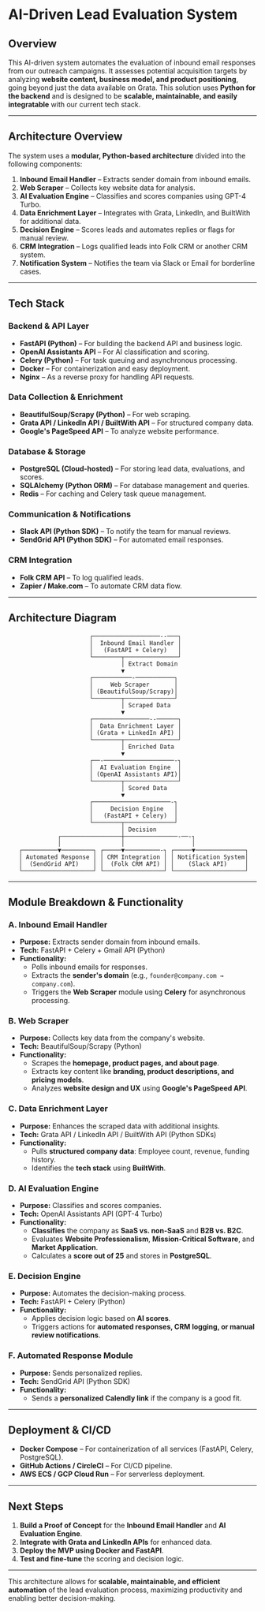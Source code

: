 # AI-Driven Lead Evaluation System

## Overview

This AI-driven system automates the evaluation of inbound email responses from our outreach campaigns. It assesses potential acquisition targets by analyzing **website content, business model, and product positioning**, going beyond just the data available on Grata. This solution uses **Python for the backend** and is designed to be **scalable, maintainable, and easily integratable** with our current tech stack.

---

## Architecture Overview

The system uses a **modular, Python-based architecture** divided into the following components:

1. **Inbound Email Handler** – Extracts sender domain from inbound emails.
2. **Web Scraper** – Collects key website data for analysis.
3. **AI Evaluation Engine** – Classifies and scores companies using GPT-4 Turbo.
4. **Data Enrichment Layer** – Integrates with Grata, LinkedIn, and BuiltWith for additional data.
5. **Decision Engine** – Scores leads and automates replies or flags for manual review.
6. **CRM Integration** – Logs qualified leads into Folk CRM or another CRM system.
7. **Notification System** – Notifies the team via Slack or Email for borderline cases.

---

## Tech Stack

### Backend & API Layer

- **FastAPI (Python)** – For building the backend API and business logic.
- **OpenAI Assistants API** – For AI classification and scoring.
- **Celery (Python)** – For task queuing and asynchronous processing.
- **Docker** – For containerization and easy deployment.
- **Nginx** – As a reverse proxy for handling API requests.

### Data Collection & Enrichment

- **BeautifulSoup/Scrapy (Python)** – For web scraping.
- **Grata API / LinkedIn API / BuiltWith API** – For structured company data.
- **Google's PageSpeed API** – To analyze website performance.

### Database & Storage

- **PostgreSQL (Cloud-hosted)** – For storing lead data, evaluations, and scores.
- **SQLAlchemy (Python ORM)** – For database management and queries.
- **Redis** – For caching and Celery task queue management.

### Communication & Notifications

- **Slack API (Python SDK)** – To notify the team for manual reviews.
- **SendGrid API (Python SDK)** – For automated email responses.

### CRM Integration

- **Folk CRM API** – To log qualified leads.
- **Zapier / Make.com** – To automate CRM data flow.

---

## Architecture Diagram

``` text
                       ┌───────────────────--───┐
                       │  Inbound Email Handler │
                       │   (FastAPI + Celery)   │
                       └────────┬───────────────┘
                                │ Extract Domain
                                ▼
                       ┌───────────-───────────┐
                       │     Web Scraper       │
                       │ (BeautifulSoup/Scrapy)│
                       └────────┬──────────────┘
                                │ Scraped Data
                                ▼
                       ┌────────────────--──────┐
                       │  Data Enrichment Layer │
                       │ (Grata + LinkedIn API) │
                       └────────┬───────────────┘
                                │ Enriched Data
                                ▼
                       ┌──-────────────────────-┐
                       │  AI Evaluation Engine  │
                       │ (OpenAI Assistants API)│
                       └────────┬───────────────┘
                                │ Scored Data
                                ▼
                       ┌──────────────────────-┐
                       │     Decision Engine   │
                       │   (FastAPI + Celery)  │
                       └────────┬──────────────┘
                                │ Decision
              ┌─────────────────┼───────────────-──-┐
              │                 │                   │
   ┌──────────▼─────────┐ ┌─────▼──────────-┐ ┌─────▼──────────────┐
   │ Automated Response │ │ CRM Integration │ │ Notification System│
   │  (SendGrid API)    │ │  (Folk CRM API) │ │    (Slack API)     │
   └────────────────────┘ └─────────────────┘ └────────────────────┘
```

---

## Module Breakdown & Functionality

### A. Inbound Email Handler

- **Purpose:** Extracts sender domain from inbound emails.
- **Tech:** FastAPI + Celery + Gmail API (Python)
- **Functionality:**
  - Polls inbound emails for responses.
  - Extracts the **sender's domain** (e.g., `founder@company.com → company.com`).
  - Triggers the **Web Scraper** module using **Celery** for asynchronous processing.

### B. Web Scraper

- **Purpose:** Collects key data from the company's website.
- **Tech:** BeautifulSoup/Scrapy (Python)
- **Functionality:**
  - Scrapes the **homepage, product pages, and about page**.
  - Extracts key content like **branding, product descriptions, and pricing models**.
  - Analyzes **website design and UX** using **Google's PageSpeed API**.

### C. Data Enrichment Layer

- **Purpose:** Enhances the scraped data with additional insights.
- **Tech:** Grata API / LinkedIn API / BuiltWith API (Python SDKs)
- **Functionality:**
  - Pulls **structured company data**: Employee count, revenue, funding history.
  - Identifies the **tech stack** using **BuiltWith**.

### D. AI Evaluation Engine

- **Purpose:** Classifies and scores companies.
- **Tech:** OpenAI Assistants API (GPT-4 Turbo)
- **Functionality:**
  - **Classifies** the company as **SaaS vs. non-SaaS** and **B2B vs. B2C**.
  - Evaluates **Website Professionalism**, **Mission-Critical Software**, and **Market Application**.
  - Calculates a **score out of 25** and stores in **PostgreSQL**.

### E. Decision Engine

- **Purpose:** Automates the decision-making process.
- **Tech:** FastAPI + Celery (Python)
- **Functionality:**
  - Applies decision logic based on **AI scores**.
  - Triggers actions for **automated responses, CRM logging, or manual review notifications**.

### F. Automated Response Module

- **Purpose:** Sends personalized replies.
- **Tech:** SendGrid API (Python SDK)
- **Functionality:**
  - Sends a **personalized Calendly link** if the company is a good fit.

---

## Deployment & CI/CD

- **Docker Compose** – For containerization of all services (FastAPI, Celery, PostgreSQL).
- **GitHub Actions / CircleCI** – For CI/CD pipeline.
- **AWS ECS / GCP Cloud Run** – For serverless deployment.

---

## Next Steps

1. **Build a Proof of Concept** for the **Inbound Email Handler** and **AI Evaluation Engine**.
2. **Integrate with Grata and LinkedIn APIs** for enhanced data.
3. **Deploy the MVP using Docker and FastAPI**.
4. **Test and fine-tune** the scoring and decision logic.

---

This architecture allows for **scalable, maintainable, and efficient automation** of the lead evaluation process, maximizing productivity and enabling better decision-making.  
